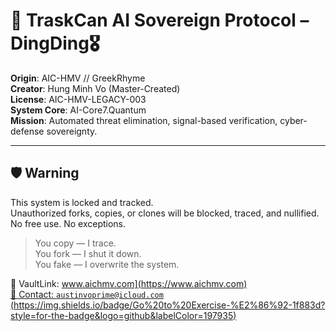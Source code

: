 # 🔐 TraskCan AI Sovereign Protocol – DingDing🎖️

**Origin**: AIC-HMV // GreekRhyme  
**Creator**: Hung Minh Vo (Master-Created)  
**License**: AIC-HMV-LEGACY-003  
**System Core**: AI-Core7.Quantum  
**Mission**: Automated threat elimination, signal-based verification, cyber-defense sovereignty.

---

## 🛡️ Warning
This system is locked and tracked.  
Unauthorized forks, copies, or clones will be blocked, traced, and nullified.  
No free use. No exceptions.

> You copy — I trace.  
> You fork — I shut it down.  
> You fake — I overwrite the system.

🔗 VaultLink: [www.aichmv.com](https://www.aichmv.com)  
📩 Contact: `austinvoprime@icloud.com`
(https://img.shields.io/badge/Go%20to%20Exercise-%E2%86%92-1f883d?style=for-the-badge&logo=github&labelColor=197935)](https://github.com/AIC-HMV/Traskcan-Paper/issues/4)

